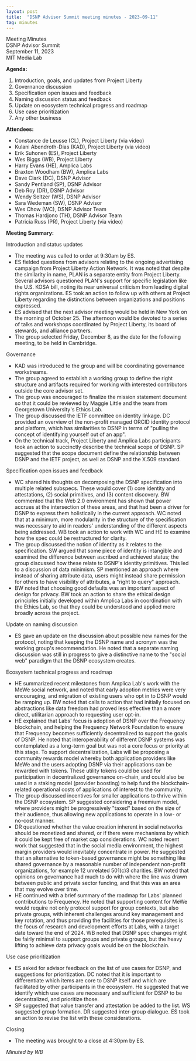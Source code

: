 ```yaml
---
layout: post
title:  "DSNP Advisor Summit meeting minutes - 2023-09-11"
tag: minutes
--- 
```

<p>Meeting Minutes<br>
DSNP Advisor Summit<br>
September 11, 2023<br>
MIT Media Lab</p>

**Agenda:**

1. Introduction, goals, and updates from Project Liberty
2. Governance discussion
3. Specification open issues and feedback
4. Naming discussion status and feedback
5. Update on ecosystem technical progress and roadmap
6. Use case prioritization
7. Any other business

**Attendees:**

- Constance de Leusse (CL), Project Liberty (via video)
- Kulani Abendroth-Dias (KAD), Project Liberty (via video)
- Erik Suhonen (ES), Project Liberty
- Wes Biggs (WB), Project Liberty
- Harry Evans (HE), Amplica Labs
- Braxton Woodham (BW), Amplica Labs
- Dave Clark (DC), DSNP Advisor
- Sandy Pentland (SP), DSNP Advisor
- Deb Roy (DR), DSNP Advisor
- Wendy Seltzer (WS), DSNP Advisor
- Sara Wedeman (SW), DSNP Advisor
- Wes Chow (WC), DSNP Advisor Team
- Thomas Hardjono (TH), DSNP Advisor Team
- Patricia Russ (PR), Project Liberty (via video)

**Meeting Summary:**

Introduction and status updates

- The meeting was called to order at 9:30am by ES.
- ES fielded questions from advisors relating to the ongoing advertising campaign from Project Liberty Action Network. It was noted that despite the similarity in name, PLAN is a separate entity from Project Liberty. Several advisors questioned PLAN's support for specific legislation like the U.S. KOSA bill, noting its near universal criticism from leading digital rights organizations. ES took an action to follow up with others at Project Liberty regarding the distinctions between organizations and positions expressed.
- ES advised that the next advisor meeting would be held in New York on the morning of October 25. The afternoon would be devoted to a series of talks and workshops coordinated by Project Liberty, its board of stewards, and alliance partners.
- The group selected Friday, December 8, as the date for the following meeting, to be held in Cambridge.

Governance

- KAD was introduced to the group and will be coordinating governance workstreams.
- The group agreed to establish a working group to define the right structure and artifacts required for working with interested contributors outside the core advisor set.
- The group was encouraged to finalize the mission statement document so that it could be reviewed by Maggie Little and the team from Georgetown University's Ethics Lab.
- The group discussed the IETF committee on identity linkage. DC provided an overview of the non-profit managed ORCID identity protocol and platform, which has similarities to DSNP in terms of "pulling the concept of identifying yourself out of an app".
- On the technical track, Project Liberty and Amplica Labs participants took an action to succinctly describe the technical scope of DSNP. SP suggested that the scope document define the relationship between DSNP and the IETF project, as well as DSNP and the X.509 standard.

Specification open issues and feedback

- WC shared his thoughts on decomposing the DSNP specification into multiple related subspecs. These would cover (1) core identity and attestations, (2) social primitives, and (3) content discovery. BW commented that the Web 2.0 environment has shown that power accrues at the intersection of these areas, and that had been a driver for DSNP to express them holistically in the current approach. WC noted that at a minimum, more modularity in the structure of the specification was necessary to aid in readers' understanding of the different aspects being addressed. WB took an action to work with WC and HE to examine how the spec could be restructured for clarity.
- The group discussed the notion of identity as it relates to the specification. SW argued that some piece of identity is intangible and examined the difference between ascribed and achieved status; the group discussed how these relate to DSNP's identity primitives. This led to a discussion of data minimism. SP mentioned an approach where instead of sharing attribute data, users might instead share permission for others to have visibility of attributes, a "right to query" approach.
- BW noted that choosing good defaults was an important aspect of design for privacy. BW took an action to share the ethical design principles initially developed within Amplica Labs in coordination with the Ethics Lab, so that they could be understood and applied more broadly across the project.

Update on naming discussion

- ES gave an update on the discussion about possible new names for the protocol, noting that keeping the DSNP name and acronym was the working group's recommendation. He noted that a separate naming discussion was still in progress to give a distinctive name to the "social web" paradigm that the DSNP ecosystem creates.

Ecosystem technical progress and roadmap

- HE summarized recent milestones from Amplica Lab's work with the MeWe social network, and noted that early adoption metrics were very encouraging, and migration of existing users who opt in to DSNP would be ramping up. BW noted that calls to action that had initially focused on abstractions like data freedom had proved less effective than a more direct, utilitarian approach to requesting user opt-in.
- HE explained that Labs' focus is adoption of DSNP over the Frequency blockchain, and helping the Frequency Network Foundation to ensure that Frequency becomes sufficiently decentralized to support the goals of DSNP. He noted that interoperability of different DSNP systems was contemplated as a long-term goal but was not a core focus or priority at this stage. To support decentralization, Labs will be proposing a community rewards model whereby both application providers like MeWe and the users adopting DSNP via their applications can be rewarded with tokens. These utility tokens could be used for participation in decentralized governance on-chain, and could also be used in a staking model (provider boosting) to help fund the blockchain-related operational costs of applications of interest to the community.
- The group discussed incentives for smaller applications to thrive within the DSNP ecosystem. SP suggested considering a freemium model, where providers might be progressively "taxed" based on the size of their audience, thus allowing new applications to operate in a low- or no-cost manner.
- DR questioned whether the value creation inherent in social networks should be monetized and shared, or if there were mechanisms by which it could be kept free of market cap considerations. WC noted recent work that suggested that in the social media environment, the highest margin providers would inevitably concentrate in power. He suggested that an alternative to token-based governance might be something like shared governance by a reasonable number of independent non-profit organizations, for example 12 unrelated 501(c)3 charities. BW noted that opinions on governance had much to do with where the line was drawn between public and private sector funding, and that this was an area that may evolve over time.
- HE continued with a brief summary of the roadmap for Labs' planned contributions to Frequency. He noted that supporting content for MeWe would require not only protocol support for group contexts, but also private groups, with inherent challenges around key management and key rotation, and thus providing the facilities for those prerequisites is the focus of research and development efforts at Labs, with a target date toward the end of 2024. WB noted that DSNP spec changes might be fairly minimal to support groups and private groups, but the heavy lifting to achieve data privacy goals would be on the blockchain.

Use case prioritization

- ES asked for advisor feedback on the list of use cases for DSNP, and suggestions for prioritization. DC noted that it is important to differentiate which items are core to DSNP itself and which are facilitated by other participants in the ecosystem. He suggested that we identify which use cases are necessary and sufficient for DSNP to be decentralized, and prioritize those.
- SP suggested that value transfer and attestation be added to the list. WS suggested group formation. DR suggested inter-group dialogue. ES took an action to revise the list with these considerations.

Closing

- The meeting was brought to a close at 4:30pm by ES.

_Minuted by WB_
